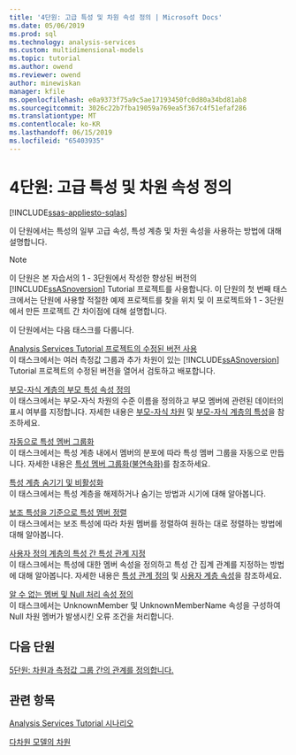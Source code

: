```yaml
---
title: '4단원: 고급 특성 및 차원 속성 정의 | Microsoft Docs'
ms.date: 05/06/2019
ms.prod: sql
ms.technology: analysis-services
ms.custom: multidimensional-models
ms.topic: tutorial
ms.author: owend
ms.reviewer: owend
author: minewiskan
manager: kfile
ms.openlocfilehash: e0a9373f75a9c5ae17193450fc0d80a34bd81ab8
ms.sourcegitcommit: 3026c22b7fba19059a769ea5f367c4f51efaf286
ms.translationtype: MT
ms.contentlocale: ko-KR
ms.lasthandoff: 06/15/2019
ms.locfileid: "65403935"
---
```

# <a name="lesson-4-defining-advanced-attribute-and-dimension-properties"></a>4단원: 고급 특성 및 차원 속성 정의
[!INCLUDE[ssas-appliesto-sqlas](../../includes/ssas-appliesto-sqlas.md)]

이 단원에서는 특성의 일부 고급 속성, 특성 계층 및 차원 속성을 사용하는 방법에 대해 설명합니다.  
  
> [!NOTE]  
> 이 단원은 본 자습서의 1 - 3단원에서 작성한 향상된 버전의 [!INCLUDE[ssASnoversion](../../includes/ssasnoversion-md.md)] Tutorial 프로젝트를 사용합니다. 이 단원의 첫 번째 태스크에서는 단원에 사용할 적절한 예제 프로젝트를 찾을 위치 및 이 프로젝트와 1 - 3단원에서 만든 프로젝트 간 차이점에 대해 설명합니다.  
  
이 단원에서는 다음 태스크를 다룹니다.  
  
[Analysis Services Tutorial 프로젝트의 수정된 버전 사용](lesson-4-1-using-a-modified-version-of-the-analysis-services-tutorial-project.md)  
이 태스크에서는 여러 측정값 그룹과 추가 차원이 있는 [!INCLUDE[ssASnoversion](../../includes/ssasnoversion-md.md)] Tutorial 프로젝트의 수정된 버전을 열어서 검토하고 배포합니다.  
  
[부모-자식 계층의 부모 특성 속성 정의](lesson-4-2-defining-parent-attribute-properties-in-a-parent-child-hierarchy.md)  
이 태스크에서는 부모-자식 차원의 수준 이름을 정의하고 부모 멤버에 관련된 데이터의 표시 여부를 지정합니다. 자세한 내용은 [부모-자식 차원](../multidimensional-models/parent-child-dimension.md) 및 [부모-자식 계층의 특성](../multidimensional-models/parent-child-dimension-attributes.md)을 참조하세요.  
  
[자동으로 특성 멤버 그룹화](lesson-4-3-automatically-grouping-attribute-members.md)  
이 태스크에서는 특성 계층 내에서 멤버의 분포에 따라 특성 멤버 그룹을 자동으로 만듭니다. 자세한 내용은 [특성 멤버 그룹화&#40;불연속화&#41;](../multidimensional-models/attribute-properties-group-attribute-members.md)를 참조하세요.  
  
[특성 계층 숨기기 및 비활성화](lesson-4-4-hiding-and-disabling-attribute-hierarchies.md)  
이 태스크에서는 특성 계층을 해제하거나 숨기는 방법과 시기에 대해 알아봅니다.  
  
[보조 특성을 기준으로 특성 멤버 정렬](lesson-4-5-sorting-attribute-members-based-on-a-secondary-attribute.md)  
이 태스크에서는 보조 특성에 따라 차원 멤버를 정렬하여 원하는 대로 정렬하는 방법에 대해 알아봅니다.  
  
[사용자 정의 계층의 특성 간 특성 관계 지정](lesson-4-6-specifying-attribute-relationships-in-user-defined-hierarchy.md)  
이 태스크에서는 특성에 대한 멤버 속성을 정의하고 특성 간 집계 관계를 지정하는 방법에 대해 알아봅니다. 자세한 내용은 [특성 관계 정의](../multidimensional-models/attribute-relationships-define.md) 및 [사용자 계층 속성](../multidimensional-models-olap-logical-dimension-objects/user-hierarchies-properties.md)을 참조하세요.  
  
[알 수 없는 멤버 및 Null 처리 속성 정의](lesson-4-7-defining-the-unknown-member-and-null-processing-properties.md)  
이 태스크에서는 UnknownMember 및 UnknownMemberName 속성을 구성하여 Null 차원 멤버가 발생시킨 오류 조건을 처리합니다.  
  
## <a name="next-lesson"></a>다음 단원  
[5단원: 차원과 측정값 그룹 간의 관계를 정의합니다.](lesson-5-defining-relationships-between-dimensions-and-measure-groups.md)  
  
## <a name="see-also"></a>관련 항목  
[Analysis Services Tutorial 시나리오](analysis-services-tutorial-scenario.md)  

[다차원 모델의 차원](../multidimensional-models/dimensions-in-multidimensional-models.md)  
  
  
  
